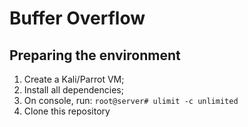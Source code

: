 # Buffer Overflow

## Preparing the environment

1) Create a Kali/Parrot VM;
2) Install all dependencies;
3) On console, run:
    ``` root@server# ulimit -c unlimited ```
5) Clone this repository
